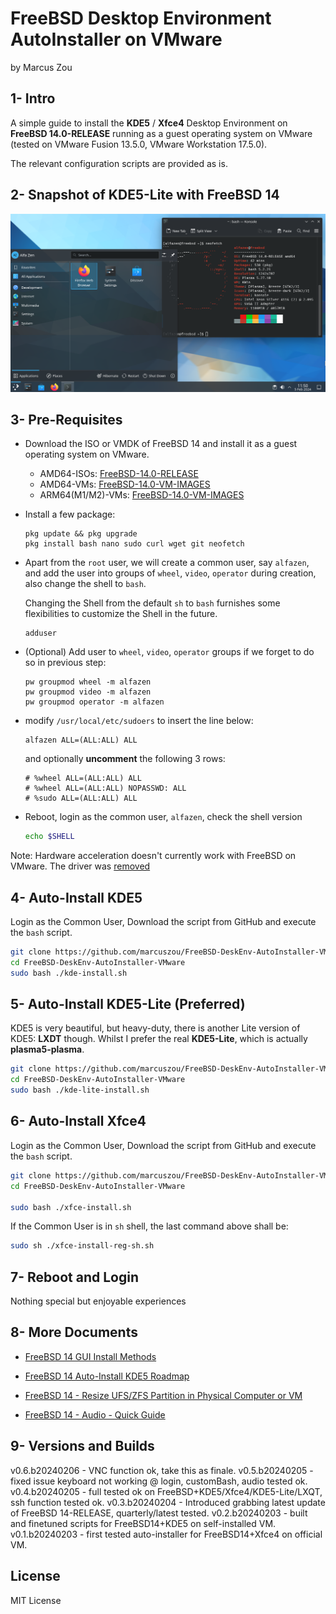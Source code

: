 # FreeBSD Desktop Environment AutoInstaller on VMware

by Marcus Zou


## 1- Intro

A simple guide to install the **KDE5** / **Xfce4** Desktop Environment on **FreeBSD 14.0-RELEASE** running as a guest operating system on VMware (tested on VMware Fusion 13.5.0, VMware Workstation 17.5.0). 

The relevant configuration scripts are provided as is.


## 2- Snapshot of KDE5-Lite with FreeBSD 14

![FreeBSD14-KDE5.png](resources/Freebsd14-KDE5.png)


## 3- Pre-Requisites

* Download the ISO or VMDK of FreeBSD 14 and install it as a guest operating system on VMware.

  * AMD64-ISOs: [FreeBSD-14.0-RELEASE](https://download.freebsd.org/releases/amd64/amd64/ISO-IMAGES/14.0/)
  * AMD64-VMs: [FreeBSD-14.0-VM-IMAGES](https://download.freebsd.org/releases/VM-IMAGES/14.0-RELEASE/amd64/Latest/)
  * ARM64(M1/M2)-VMs: [FreeBSD-14.0-VM-IMAGES](https://download.freebsd.org/releases/VM-IMAGES/14.0-RELEASE/aarch64/Latest/)

* Install a few package:

  ```
  pkg update && pkg upgrade
  pkg install bash nano sudo curl wget git neofetch  
  ```

* Apart from the `root` user, we will create a common user, say `alfazen`, and add the user into groups of `wheel`, `video`, `operator` during creation, also change the shell to `bash`. 

  Changing the Shell from the default `sh` to `bash` furnishes some flexibilities to customize the Shell in the future.

  ```
  adduser
  ```

* (Optional) Add user to `wheel`, `video`, `operator` groups if we forget to do so in previous step:

  ```
  pw groupmod wheel -m alfazen
  pw groupmod video -m alfazen
  pw groupmod operator -m alfazen
  ```

* modify `/usr/local/etc/sudoers`  to insert the line below:

  ```text
  alfazen ALL=(ALL:ALL) ALL
  ```

  and optionally **uncomment** the following 3 rows:

  ```
  # %wheel ALL=(ALL:ALL) ALL
  # %wheel ALL=(ALL:ALL) NOPASSWD: ALL
  # %sudo ALL=(ALL:ALL) ALL 
  ```

* Reboot, login as the common user, `alfazen`, check the shell version

  ```bash
  echo $SHELL
  ```

Note: Hardware acceleration doesn't currently work with FreeBSD on VMware. The driver was [removed](https://github.com/freebsd/drm-kmod/commit/ff9d303c7ea85cd8627d0a3dc0dbccceefd30687)


## 4- Auto-Install KDE5

Login as the Common User, Download the script from GitHub and execute the `bash` script.

```bash
git clone https://github.com/marcuszou/FreeBSD-DeskEnv-AutoInstaller-VMware.git
cd FreeBSD-DeskEnv-AutoInstaller-VMware
sudo bash ./kde-install.sh
```

## 5- Auto-Install KDE5-Lite (Preferred)

KDE5 is very beautiful, but heavy-duty, there is another Lite version of KDE5: **LXDT** though. Whilst I prefer the real **KDE5-Lite**, which is actually **plasma5-plasma**.

```bash
git clone https://github.com/marcuszou/FreeBSD-DeskEnv-AutoInstaller-VMware.git
cd FreeBSD-DeskEnv-AutoInstaller-VMware
sudo bash ./kde-lite-install.sh
```

## 6- Auto-Install Xfce4

Login as the Common User, Download the script from GitHub and execute the `bash` script.

```bash
git clone https://github.com/marcuszou/FreeBSD-DeskEnv-AutoInstaller-VMware.git
cd FreeBSD-DeskEnv-AutoInstaller-VMware

sudo bash ./xfce-install.sh
```

If the Common User is in `sh` shell, the last command above shall be:

```sh
sudo sh ./xfce-install-reg-sh.sh
```


## 7- Reboot and Login

Nothing special but enjoyable experiences


## 8- More Documents

* [FreeBSD 14 GUI Install Methods](docs/FreeBSD14-GUI-Install-Methods.md)
* [FreeBSD 14 Auto-Install KDE5 Roadmap](docs/FreeBSD14-Auto-Install-KDE5-Roadmap.md)
* [FreeBSD 14 - Resize UFS/ZFS Partition in Physical Computer or VM](docs/FreeBSD14-Resize-UFS-ZFS-Partition-in-Physical-Computer-or-VM.md)

* [FreeBSD 14 - Audio - Quick Guide](docs/FreeBSD14-Audio-Quick-Guide.md)


## 9- Versions and Builds

v0.6.b20240206 - VNC function ok, take this as finale.
v0.5.b20240205 - fixed issue keyboard not working @ login, customBash, audio tested ok.
v0.4.b20240205 - full tested ok on FreeBSD+KDE5/Xfce4/KDE5-Lite/LXQT, ssh function tested ok.
v0.3.b20240204 - Introduced grabbing latest update of FreeBSD 14-RELEASE, quarterly/latest tested.
v0.2.b20240203 - built and finetuned scripts for FreeBSD14+KDE5 on self-installed VM.
v0.1.b20240203 - first tested auto-installer for FreeBSD14+Xfce4 on official VM.


## License

MIT License
